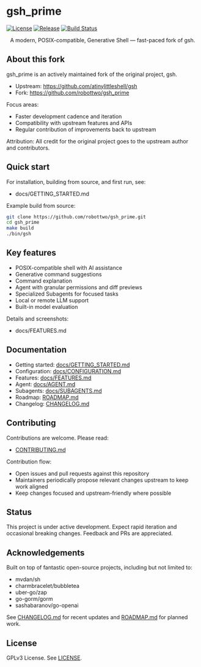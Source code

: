 # gsh_prime

[![License](https://img.shields.io/github/license/robottwo/gsh_prime.svg)](https://github.com/robottwo/gsh_prime/blob/main/LICENSE)
[![Release](https://img.shields.io/github/release/robottwo/gsh_prime.svg)](https://github.com/robottwo/gsh_prime/releases)
[![Build Status](https://img.shields.io/github/actions/workflow/status/robottwo/gsh_prime/ci.yml?branch=main)](https://github.com/robottwo/gsh_prime/actions)

<p align="center">
A modern, POSIX-compatible, Generative Shell — fast-paced fork of gsh.
</p>

## About this fork

gsh_prime is an actively maintained fork of the original project, gsh.

- Upstream: https://github.com/atinylittleshell/gsh
- Fork: https://github.com/robottwo/gsh_prime

Focus areas:
- Faster development cadence and iteration
- Compatibility with upstream features and APIs
- Regular contribution of improvements back to upstream

Attribution: All credit for the original project goes to the upstream author and contributors.

## Quick start

For installation, building from source, and first run, see:
- docs/GETTING_STARTED.md

Example build from source:

```bash
git clone https://github.com/robottwo/gsh_prime.git
cd gsh_prime
make build
./bin/gsh
```

## Key features

- POSIX-compatible shell with AI assistance
- Generative command suggestions
- Command explanation
- Agent with granular permissions and diff previews
- Specialized Subagents for focused tasks
- Local or remote LLM support
- Built-in model evaluation

Details and screenshots:
- docs/FEATURES.md

## Documentation

- Getting started: [docs/GETTING_STARTED.md](docs/GETTING_STARTED.md)
- Configuration: [docs/CONFIGURATION.md](docs/CONFIGURATION.md)
- Features: [docs/FEATURES.md](docs/FEATURES.md)
- Agent: [docs/AGENT.md](docs/AGENT.md)
- Subagents: [docs/SUBAGENTS.md](docs/SUBAGENTS.md)
- Roadmap: [ROADMAP.md](ROADMAP.md])
- Changelog: [CHANGELOG.md](CHANGELOG.md)

## Contributing

Contributions are welcome. Please read:
- [CONTRIBUTING.md](CONTRIBUTING.md)

Contribution flow:
- Open issues and pull requests against this repository
- Maintainers periodically propose relevant changes upstream to keep work aligned
- Keep changes focused and upstream-friendly where possible

## Status

This project is under active development. Expect rapid iteration and occasional breaking changes. Feedback and PRs are appreciated.

## Acknowledgements

Built on top of fantastic open-source projects, including but not limited to:
- mvdan/sh
- charmbracelet/bubbletea
- uber-go/zap
- go-gorm/gorm
- sashabaranov/go-openai

See [CHANGELOG.md](CHANGELOG.md) for recent updates and [ROADMAP.md](ROADMAP.md) for planned work.

## License

GPLv3 License. See [LICENSE](LICENSE).
